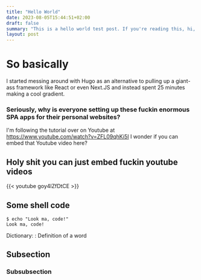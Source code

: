 ```yaml
---
title: "Hello World"
date: 2023-08-05T15:44:51+02:00
draft: false
summary: "This is a hello world test post. If you're reading this, hi, I'm a summary!"
layout: post
---
```


# So basically 
I started messing around with Hugo as an alternative to pulling up a giant-ass framework like React or even Next.JS and instead spent 25 minutes making a cool gradient.

### Seriously, why is everyone setting up these fuckin enormous SPA apps for their personal websites?
I'm following the tutorial over on Youtube at https://www.youtube.com/watch?v=ZFL09qhKi5I
I wonder if you can embed that Youtube video here?

## Holy shit you can just embed fuckin youtube videos
{{< youtube goy4lZfDtCE >}}

## Some shell code
```shell
$ echo "Look ma, code!"
Look ma, code!
```

Dictionary:
 : Definition of a word

## Subsection

### Subsubsection
